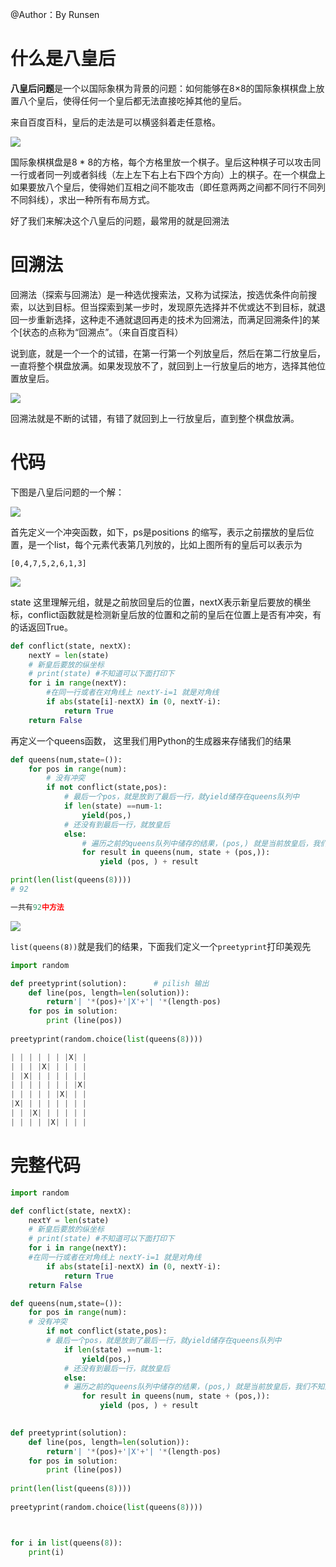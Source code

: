 ﻿
@Author：By Runsen
# 什么是八皇后

**八皇后问题**是一个以国际象棋为背景的问题：如何能够在8×8的国际象棋棋盘上放置八个皇后，使得任何一个皇后都无法直接吃掉其他的皇后。

来自百度百科，皇后的走法是可以横竖斜着走任意格。






![](https://imgconvert.csdnimg.cn/aHR0cHM6Ly9pbWdrci5jbi1iai51ZmlsZW9zLmNvbS80NzBjMGE4NC04NTM4LTQyMzAtYjg2Ny03ZTg2NTk4Y2Q2NzIucG5n?x-oss-process=image/format,png)

国际象棋棋盘是8 * 8的方格，每个方格里放一个棋子。皇后这种棋子可以攻击同一行或者同一列或者斜线（左上左下右上右下四个方向）上的棋子。在一个棋盘上如果要放八个皇后，使得她们互相之间不能攻击（即任意两两之间都不同行不同列不同斜线），求出一种所有布局方式。

好了我们来解决这个八皇后的问题，最常用的就是回溯法

# 回溯法

回溯法（探索与回溯法）是一种选优搜索法，又称为试探法，按选优条件向前搜索，以达到目标。但当探索到某一步时，发现原先选择并不优或达不到目标，就退回一步重新选择，这种走不通就退回再走的技术为回溯法，而满足回溯条件]的某个[状态的点称为“回溯点”。（来自百度百科）

说到底，就是一个一个的试错，在第一行第一个列放皇后，然后在第二行放皇后，一直将整个棋盘放满。如果发现放不了，就回到上一行放皇后的地方，选择其他位置放皇后。


![](https://imgconvert.csdnimg.cn/aHR0cHM6Ly9pbWdrci5jbi1iai51ZmlsZW9zLmNvbS9kNmVhODUzOC0wYjQ2LTRiMzMtYmJmOS02YWRlZjkwZjUyNmQucG5n?x-oss-process=image/format,png)



回溯法就是不断的试错，有错了就回到上一行放皇后，直到整个棋盘放满。

# 代码

下图是八皇后问题的一个解：


![](https://imgconvert.csdnimg.cn/aHR0cHM6Ly9pbWdrci5jbi1iai51ZmlsZW9zLmNvbS8xNGQ2ZGM2Yi01ZTk2LTQxNjMtYjAzMS1mMTAwM2NhNmRkODIucG5n?x-oss-process=image/format,png)

首先定义一个冲突函数，如下，ps是positions 的缩写，表示之前摆放的皇后位置，是一个list，每个元素代表第几列放的，比如上图所有的皇后可以表示为

```
[0,4,7,5,2,6,1,3]
```




![](https://imgconvert.csdnimg.cn/aHR0cHM6Ly9pbWdrci5jbi1iai51ZmlsZW9zLmNvbS9mMDY3OWI2NC1iNmEyLTQ0ODItODc0NC03YzdiZWI3NzU2MzUucG5n?x-oss-process=image/format,png)







state 这里理解元组，就是之前放回皇后的位置，nextX表示新皇后要放的横坐标，conflict函数就是检测新皇后放的位置和之前的皇后在位置上是否有冲突，有的话返回True。

```python
def conflict(state, nextX):
    nextY = len(state)
    # 新皇后要放的纵坐标
    # print(state) #不知道可以下面打印下
    for i in range(nextY):
    	#在同一行或者在对角线上 nextY-i=1 就是对角线
        if abs(state[i]-nextX) in (0, nextY-i): 
            return True
    return False
```

再定义一个queens函数， 这里我们用Python的生成器来存储我们的结果

```python
def queens(num,state=()):
    for pos in range(num):
    	# 没有冲突
        if not conflict(state,pos):
        	# 最后一个pos，就是放到了最后一行，就yield储存在queens队列中
            if len(state) ==num-1:  
                yield(pos,)
            # 还没有到最后一行，就放皇后   
            else:
            	# 遍历之前的queens队列中储存的结果，(pos,) 就是当前放皇后，我们不知道是否最后一行，所以不断地递归，直到放到了最后一行
                for result in queens(num, state + (pos,)): 
                    yield (pos, ) + result

print(len(list(queens(8))))
# 92

一共有92中方法
```



![](https://imgconvert.csdnimg.cn/aHR0cHM6Ly9pbWdrci5jbi1iai51ZmlsZW9zLmNvbS80MDg3YTU5OC05MTI3LTQyNmQtOGVmMS02Y2RhNjg1OTBkYjAucG5n?x-oss-process=image/format,png)





`list(queens(8))`就是我们的结果，下面我们定义一个`preetyprint`打印美观先



```python
import random

def preetyprint(solution):      # pilish 输出
    def line(pos, length=len(solution)):
        return'| '*(pos)+'|X'+'| '*(length-pos)
    for pos in solution:
        print (line(pos))
        
preetyprint(random.choice(list(queens(8))))

| | | | | | |X| | 
| | | |X| | | | | 
| |X| | | | | | | 
| | | | | | | |X| 
| | | | | |X| | | 
|X| | | | | | | | 
| | |X| | | | | | 
| | | | |X| | | |
```

# 完整代码

```python
import random

def conflict(state, nextX):
    nextY = len(state)
    # 新皇后要放的纵坐标
    # print(state) #不知道可以下面打印下
    for i in range(nextY):
    #在同一行或者在对角线上 nextY-i=1 就是对角线
        if abs(state[i]-nextX) in (0, nextY-i): 
            return True
    return False

def queens(num,state=()):
    for pos in range(num):
    # 没有冲突
        if not conflict(state,pos):
        # 最后一个pos，就是放到了最后一行，就yield储存在queens队列中
            if len(state) ==num-1:  
                yield(pos,)
            # 还没有到最后一行，就放皇后   
            else:
            # 遍历之前的queens队列中储存的结果，(pos,) 就是当前放皇后，我们不知道是否最后一行，所以不断地递归，直到放到了最后一行
                for result in queens(num, state + (pos,)): 
                    yield (pos, ) + result

 
def preetyprint(solution):      
    def line(pos, length=len(solution)):
        return'| '*(pos)+'|X'+'| '*(length-pos)
    for pos in solution:
        print (line(pos))
        
print(len(list(queens(8))))
       
preetyprint(random.choice(list(queens(8))))



for i in list(queens(8)):
    print(i) 
```




  
